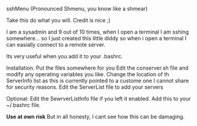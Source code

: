 sshMenu (Pronounced Shmenu, you know like a shmear)

Take this do what you will.   Credit is nice  ;)

I am a sysadmin and 9 out of 10 times, when I open a terminal I am sshing somewhere...   so I just created this little diddy so when i open a terminal I can easially connect to a remote server.

Its very useful when you add it to your .bashrc.

Installation.
	Put the files somewhere for you
	Edit the conserver.sh file and modify any operating variables you like.
		Change the location of th ServerInfo list as this is currently pointed to a custome one I cannot share for security reasons.
	Edit the ServerList file to add your servers
	
Optional:
	Edit the SewrverListInfo file if you left it enabled.
	Add this to your ~/.bashrc file.


**Use at own risk**  But in all honesty, I cant see how this can be damaging.

